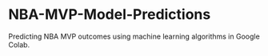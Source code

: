 # NBA-MVP-Model-Predictions
Predicting NBA MVP outcomes using machine learning algorithms in Google Colab.
